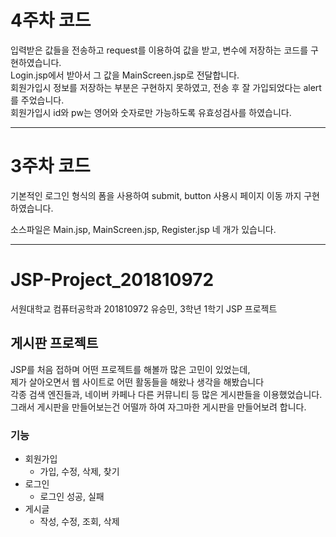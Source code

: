 # 4주차 코드
입력받은 값들을 전송하고 request를 이용하여 값을 받고, 변수에 저장하는 코드를 구현하였습니다.  
Login.jsp에서 받아서 그 값을 MainScreen.jsp로 전달합니다.  
회원가입시 정보를 저장하는 부분은 구현하지 못하였고, 전송 후 잘 가입되었다는 alert를 주었습니다.  
회원가입시 id와 pw는 영어와 숫자로만 가능하도록 유효성검사를 하였습니다.
***
# 3주차 코드
기본적인 로그인 형식의 폼을 사용하여 submit, button 사용시 페이지 이동 까지 구현하였습니다.

소스파일은 Main.jsp, MainScreen.jsp, Register.jsp 네 개가 있습니다.
***

# JSP-Project_201810972 
서원대학교 컴퓨터공학과 201810972 유승민, 3학년 1학기 JSP 프로젝트
## 게시판 프로젝트
JSP를 처음 접하며 어떤 프로젝트를 해볼까 많은 고민이 있었는데,  
제가 살아오면서 웹 사이트로 어떤 활동들을 해왔나 생각을 해봤습니다  
각종 검색 엔진들과, 네이버 카페나 다른 커뮤니티 등 많은 게시판들을 이용했었습니다.  
그래서 게시판을 만들어보는건 어떨까 하여 자그마한 게시판을 만들어보려 합니다.

### 기능
+ 회원가입  
	+ 가입, 수정, 삭제, 찾기  
+ 로그인  
    + 로그인 성공, 실패  
+ 게시글  
    + 작성, 수정, 조회, 삭제
